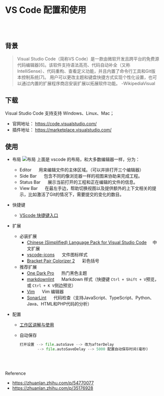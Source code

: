# VS Code 配置和使用

</br></br>

## 背景

> Visual Studio Code（简称VS Code）是一款由微软开发且跨平台的免费源代码编辑器[6]。该软件支持语法高亮、代码自动补全（又称IntelliSense）、代码重构、查看定义功能，并且内置了命令行工具和Git版本控制系统[7]。
> 用户可以更改主题和键盘快捷方式实现个性化设置，也可以通过内置的扩展程序商店安装扩展以拓展软件功能。  -WikipediaVisual

## 下载

Visual Studio Code 支持支持 Windows、Linux、Mac；

* 官网地址： <https://code.visualstudio.com/>
* 插件地址： <https://marketplace.visualstudio.com/>

## 使用

* 布局
  ![布局](https://img2020.cnblogs.com/blog/1957451/202108/1957451-20210817163055542-74357445.png)
  上面是 vscode 的布局，和大多数编辑器一样，分为：
  * Editor      &nbsp;&nbsp;&nbsp;&nbsp; 用来编辑文件的主体区域。（可以并排打开三个编辑器）
  * Side Bar    &nbsp;&nbsp;&nbsp;&nbsp; 包含不同的像浏览器一样的视图来协助来完成工程。
  * Status Bar  &nbsp;&nbsp;&nbsp;&nbsp; 展示当前打开的工程和正在编辑的文件的信息。
  * View Bar    &nbsp;&nbsp;&nbsp;&nbsp; 在最左手边，帮助切换视图以及提供额外的上下文相关的提示，比如激活了Git的情况下，需要提交的变化的数目。
  
* 快捷键
  * [VScode 快捷键入口](https://www.cnblogs.com/cure/p/15138212.html '传送')

* 扩展

  * 必装扩展
    * [Chinese (Simplified) Language Pack for Visual Studio Code](https://marketplace.visualstudio.com/items?itemName=MS-CEINTL.vscode-language-pack-zh-hans) &nbsp;&nbsp;&nbsp;&nbsp;中文扩展
    * [vscode-icons](https://marketplace.visualstudio.com/items?itemName=vscode-icons-team.vscode-icons) &nbsp;&nbsp;&nbsp;&nbsp; 文件图标样式
    * [Bracket Pair Colorizer 2](https://marketplace.visualstudio.com/items?itemName=CoenraadS.bracket-pair-colorizer-2) &nbsp;&nbsp;&nbsp;&nbsp; 彩色括号
  * 推荐扩展
    * [One Dark Pro](https://marketplace.visualstudio.com/items?itemName=zhuangtongfa.Material-theme) &nbsp;&nbsp;&nbsp;&nbsp; 热门黑色主题
    * [markdownlint](https://marketplace.visualstudio.com/items?itemName=DavidAnson.vscode-markdownlint) &nbsp;&nbsp;&nbsp;&nbsp; Markdown 样式（快捷键 `Ctrl + Shift + V`预览，或 `Ctrl + K V`侧边预览）
    * [Vim](https://marketplace.visualstudio.com/items?itemName=vscodevim.vim) &nbsp;&nbsp;&nbsp;&nbsp; Vim 编辑器
    * [SonarLint](https://marketplace.visualstudio.com/items?itemName=SonarSource.sonarlint-vscode) &nbsp;&nbsp;&nbsp;&nbsp; 代码检查（支持JavaScript、TypeScript、Python、Java、HTML和PHP代码的分析）

* 配置

  * [工作区讲解与使用](https://zhuanlan.zhihu.com/p/54770077)
  * 自动保存

    ```python
    打开设置 --> file.autoSave --> 改为afterDelay
            --> file.autoSaveDelay --> 5000 配置自动保存时间(毫秒)
    ```

</br></br>

Reference

* <https://zhuanlan.zhihu.com/p/54770077>
* <https://zhuanlan.zhihu.com/p/35176928>

